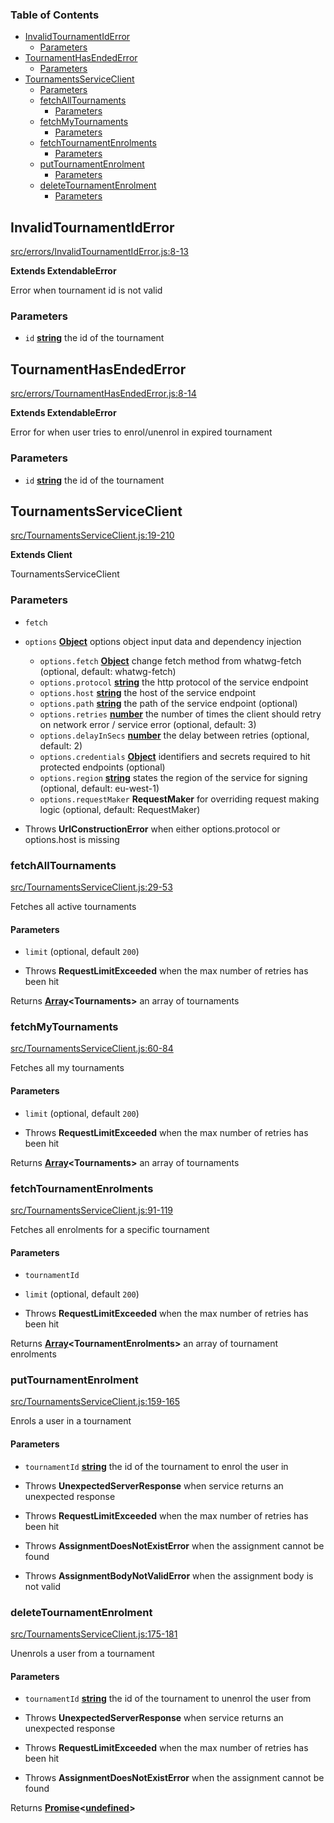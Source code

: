 <!-- Generated by documentation.js. Update this documentation by updating the source code. -->

### Table of Contents

-   [InvalidTournamentIdError][1]
    -   [Parameters][2]
-   [TournamentHasEndedError][3]
    -   [Parameters][4]
-   [TournamentsServiceClient][5]
    -   [Parameters][6]
    -   [fetchAllTournaments][7]
        -   [Parameters][8]
    -   [fetchMyTournaments][9]
        -   [Parameters][10]
    -   [fetchTournamentEnrolments][11]
        -   [Parameters][12]
    -   [putTournamentEnrolment][13]
        -   [Parameters][14]
    -   [deleteTournamentEnrolment][15]
        -   [Parameters][16]

## InvalidTournamentIdError

[src/errors/InvalidTournamentIdError.js:8-13][17]

**Extends ExtendableError**

Error when tournament id is not valid

### Parameters

-   `id` **[string][18]** the id of the tournament

## TournamentHasEndedError

[src/errors/TournamentHasEndedError.js:8-14][19]

**Extends ExtendableError**

Error for when user tries to enrol/unenrol in expired tournament

### Parameters

-   `id` **[string][18]** the id of the tournament

## TournamentsServiceClient

[src/TournamentsServiceClient.js:19-210][20]

**Extends Client**

TournamentsServiceClient

### Parameters

-   `fetch`  
-   `options` **[Object][21]** options object input data and dependency injection
    -   `options.fetch` **[Object][21]** change fetch method from whatwg-fetch (optional, default: whatwg-fetch)
    -   `options.protocol` **[string][18]** the http protocol of the service endpoint
    -   `options.host` **[string][18]** the host of the service endpoint
    -   `options.path` **[string][18]** the path of the service endpoint (optional)
    -   `options.retries` **[number][22]** the number of times the client should retry on network error / service error (optional, default: 3)
    -   `options.delayInSecs` **[number][22]** the delay between retries (optional, default: 2)
    -   `options.credentials` **[Object][21]** identifiers and secrets required to hit protected endpoints (optional)
    -   `options.region` **[string][18]** states the region of the service for signing (optional, default: eu-west-1)
    -   `options.requestMaker` **RequestMaker** for overriding request making logic (optional, default: RequestMaker)


-   Throws **UrlConstructionError** when either options.protocol or options.host is missing

### fetchAllTournaments

[src/TournamentsServiceClient.js:29-53][23]

Fetches all active tournaments

#### Parameters

-   `limit`   (optional, default `200`)


-   Throws **RequestLimitExceeded** when the max number of retries has been hit

Returns **[Array][24]&lt;Tournaments>** an array of tournaments

### fetchMyTournaments

[src/TournamentsServiceClient.js:60-84][25]

Fetches all my tournaments

#### Parameters

-   `limit`   (optional, default `200`)


-   Throws **RequestLimitExceeded** when the max number of retries has been hit

Returns **[Array][24]&lt;Tournaments>** an array of tournaments

### fetchTournamentEnrolments

[src/TournamentsServiceClient.js:91-119][26]

Fetches all enrolments for a specific tournament

#### Parameters

-   `tournamentId`  
-   `limit`   (optional, default `200`)


-   Throws **RequestLimitExceeded** when the max number of retries has been hit

Returns **[Array][24]&lt;TournamentEnrolments>** an array of tournament enrolments

### putTournamentEnrolment

[src/TournamentsServiceClient.js:159-165][27]

Enrols a user in a tournament

#### Parameters

-   `tournamentId` **[string][18]** the id of the tournament to enrol the user in


-   Throws **UnexpectedServerResponse** when service returns an unexpected response
-   Throws **RequestLimitExceeded** when the max number of retries has been hit
-   Throws **AssignmentDoesNotExistError** when the assignment cannot be found
-   Throws **AssignmentBodyNotValidError** when the assignment body is not valid

### deleteTournamentEnrolment

[src/TournamentsServiceClient.js:175-181][28]

Unenrols a user from a tournament

#### Parameters

-   `tournamentId` **[string][18]** the id of the tournament to unenrol the user from


-   Throws **UnexpectedServerResponse** when service returns an unexpected response
-   Throws **RequestLimitExceeded** when the max number of retries has been hit
-   Throws **AssignmentDoesNotExistError** when the assignment cannot be found

Returns **[Promise][29]&lt;[undefined][30]>** 

[1]: #invalidtournamentiderror

[2]: #parameters

[3]: #tournamenthasendederror

[4]: #parameters-1

[5]: #tournamentsserviceclient

[6]: #parameters-2

[7]: #fetchalltournaments

[8]: #parameters-3

[9]: #fetchmytournaments

[10]: #parameters-4

[11]: #fetchtournamentenrolments

[12]: #parameters-5

[13]: #puttournamentenrolment

[14]: #parameters-6

[15]: #deletetournamentenrolment

[16]: #parameters-7

[17]: https://git@github.com/:bodd1133/tournamentsServiceClient/blob/3ab298bab6c0e0b44eb4cef5dfe8cdcd226035bf/src/errors/InvalidTournamentIdError.js#L8-L13 "Source code on GitHub"

[18]: https://developer.mozilla.org/docs/Web/JavaScript/Reference/Global_Objects/String

[19]: https://git@github.com/:bodd1133/tournamentsServiceClient/blob/3ab298bab6c0e0b44eb4cef5dfe8cdcd226035bf/src/errors/TournamentHasEndedError.js#L8-L14 "Source code on GitHub"

[20]: https://git@github.com/:bodd1133/tournamentsServiceClient/blob/3ab298bab6c0e0b44eb4cef5dfe8cdcd226035bf/src/TournamentsServiceClient.js#L19-L210 "Source code on GitHub"

[21]: https://developer.mozilla.org/docs/Web/JavaScript/Reference/Global_Objects/Object

[22]: https://developer.mozilla.org/docs/Web/JavaScript/Reference/Global_Objects/Number

[23]: https://git@github.com/:bodd1133/tournamentsServiceClient/blob/3ab298bab6c0e0b44eb4cef5dfe8cdcd226035bf/src/TournamentsServiceClient.js#L29-L53 "Source code on GitHub"

[24]: https://developer.mozilla.org/docs/Web/JavaScript/Reference/Global_Objects/Array

[25]: https://git@github.com/:bodd1133/tournamentsServiceClient/blob/3ab298bab6c0e0b44eb4cef5dfe8cdcd226035bf/src/TournamentsServiceClient.js#L60-L84 "Source code on GitHub"

[26]: https://git@github.com/:bodd1133/tournamentsServiceClient/blob/3ab298bab6c0e0b44eb4cef5dfe8cdcd226035bf/src/TournamentsServiceClient.js#L91-L119 "Source code on GitHub"

[27]: https://git@github.com/:bodd1133/tournamentsServiceClient/blob/3ab298bab6c0e0b44eb4cef5dfe8cdcd226035bf/src/TournamentsServiceClient.js#L159-L165 "Source code on GitHub"

[28]: https://git@github.com/:bodd1133/tournamentsServiceClient/blob/3ab298bab6c0e0b44eb4cef5dfe8cdcd226035bf/src/TournamentsServiceClient.js#L175-L181 "Source code on GitHub"

[29]: https://developer.mozilla.org/docs/Web/JavaScript/Reference/Global_Objects/Promise

[30]: https://developer.mozilla.org/docs/Web/JavaScript/Reference/Global_Objects/undefined

